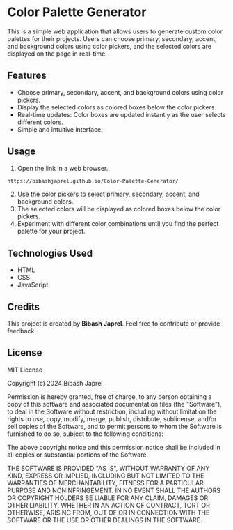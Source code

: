 # Color Palette Generator

This is a simple web application that allows users to generate custom color palettes for their projects. Users can choose primary, secondary, accent, and background colors using color pickers, and the selected colors are displayed on the page in real-time.

## Features

- Choose primary, secondary, accent, and background colors using color pickers.
- Display the selected colors as colored boxes below the color pickers.
- Real-time updates: Color boxes are updated instantly as the user selects different colors.
- Simple and intuitive interface.

## Usage

1. Open the link in a web browser.
```bash
https://bibashjaprel.github.io/Color-Palette-Generator/
```
 
2. Use the color pickers to select primary, secondary, accent, and background colors.
3. The selected colors will be displayed as colored boxes below the color pickers.
4. Experiment with different color combinations until you find the perfect palette for your project.

## Technologies Used

- HTML
- CSS
- JavaScript

## Credits

This project is created by <b>Bibash Japrel</b>. Feel free to contribute or provide feedback.

## License
MIT License

Copyright (c) 2024 Bibash Japrel

Permission is hereby granted, free of charge, to any person obtaining a copy
of this software and associated documentation files (the "Software"), to deal
in the Software without restriction, including without limitation the rights
to use, copy, modify, merge, publish, distribute, sublicense, and/or sell
copies of the Software, and to permit persons to whom the Software is
furnished to do so, subject to the following conditions:

The above copyright notice and this permission notice shall be included in all
copies or substantial portions of the Software.

THE SOFTWARE IS PROVIDED "AS IS", WITHOUT WARRANTY OF ANY KIND, EXPRESS OR
IMPLIED, INCLUDING BUT NOT LIMITED TO THE WARRANTIES OF MERCHANTABILITY,
FITNESS FOR A PARTICULAR PURPOSE AND NONINFRINGEMENT. IN NO EVENT SHALL THE
AUTHORS OR COPYRIGHT HOLDERS BE LIABLE FOR ANY CLAIM, DAMAGES OR OTHER
LIABILITY, WHETHER IN AN ACTION OF CONTRACT, TORT OR OTHERWISE, ARISING FROM,
OUT OF OR IN CONNECTION WITH THE SOFTWARE OR THE USE OR OTHER DEALINGS IN THE
SOFTWARE.

